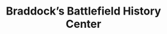 ---
layout: repo
title: "Braddock’s Battlefield History Center"
id: 14267
permalink: repos/14267/
---